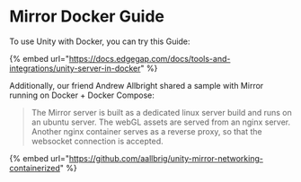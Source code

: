 # Mirror Docker Guide

To use Unity with Docker, you can try this Guide:

{% embed url="https://docs.edgegap.com/docs/tools-and-integrations/unity-server-in-docker" %}

Additionally, our friend Andrew Allbright shared a sample with Mirror running on Docker + Docker Compose:

> The Mirror server is built as a dedicated linux server build and runs on an ubuntu server. The webGL assets are served from an nginx server. Another nginx container serves as a reverse proxy, so that the websocket connection is accepted.

{% embed url="https://github.com/aallbrig/unity-mirror-networking-containerized" %}

